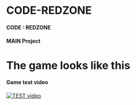 # CODE-REDZONE
#### CODE : REDZONE
#### MAIN Project


# The game looks like this
#### Game test video
[![TEST video](http://img.youtube.com/vi/y7Y2xDQprOU/0.jpg)](https://www.youtube.com/watch?v=y7Y2xDQprOU) 
